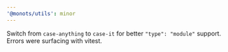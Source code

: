 ```yaml
---
'@monots/utils': minor
---
```


Switch from `case-anything` to `case-it` for better `"type": "module"` support. Errors were surfacing with vitest.
